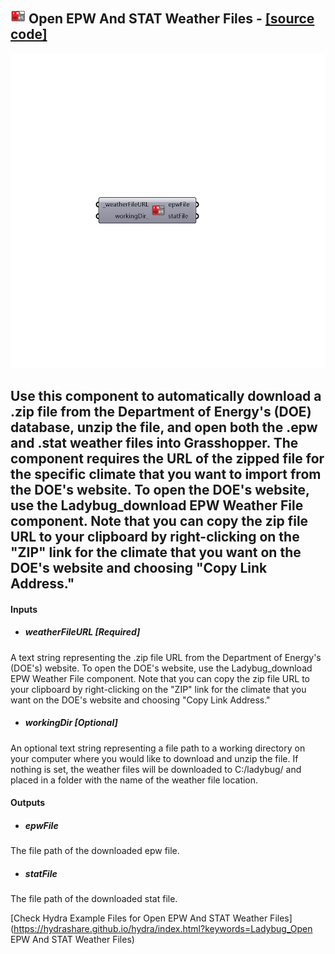 ## ![](../../images/icons/Open_EPW_And_STAT_Weather_Files.png) Open EPW And STAT Weather Files - [[source code]](https://github.com/ladybug-tools/ladybug-legacy/tree/master/src/Ladybug_Open%20EPW%20And%20STAT%20Weather%20Files.py)

![](../../images/components/Open_EPW_And_STAT_Weather_Files.png)

Use this component to automatically download a .zip file from the Department of Energy's (DOE) database, unzip the file, and open both the .epw and .stat weather files into Grasshopper.
 The component requires the URL of the zipped file for the specific climate that you want to import from the DOE's website.  To open the DOE's website, use the Ladybug_download EPW Weather File component.
 Note that you can copy the zip file URL to your clipboard by right-clicking on the "ZIP" link for the climate that you want on the DOE's website and choosing "Copy Link Address."
 -
 

#### Inputs
* ##### weatherFileURL [Required]
A text string representing the .zip file URL from the Department of Energy's (DOE's) website. To open the DOE's website, use the Ladybug_download EPW Weather File component. Note that you can copy the zip file URL to your clipboard by right-clicking on the "ZIP" link for the climate that you want on the DOE's website and choosing "Copy Link Address."
* ##### workingDir [Optional]
An optional text string representing a file path to a working directory on your computer where you would like to download and unzip the file.  If nothing is set, the weather files will be downloaded to C:/ladybug/ and placed in a folder with the name of the weather file location.

#### Outputs
* ##### epwFile
The file path of the downloaded epw file.
* ##### statFile
The file path of the downloaded stat file.


[Check Hydra Example Files for Open EPW And STAT Weather Files](https://hydrashare.github.io/hydra/index.html?keywords=Ladybug_Open EPW And STAT Weather Files)